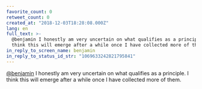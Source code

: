 ```yaml
---
favorite_count: 0
retweet_count: 0
created_at: "2018-12-03T18:28:08.000Z"
lang: en
full_text: >-
  @benjamin I honestly am very uncertain on what qualifies as a principle. I
  think this will emerge after a while once I have collected more of them.
in_reply_to_screen_name: benjamin
in_reply_to_status_id_str: "1069633242821795841"
---
```


[@benjamin](https://twitter.com/benjamin) I honestly am very uncertain on what
qualifies as a principle. I think this will emerge after a while once I have
collected more of them.
